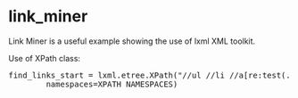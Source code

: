 # link_miner

Link Miner is a useful example showing the use of lxml XML toolkit.

Use of XPath class:

<pre>
find_links_start = lxml.etree.XPath("//ul //li //a[re:test(., '[0-9]')]",  
        namespaces=XPATH_NAMESPACES)
</pre>

